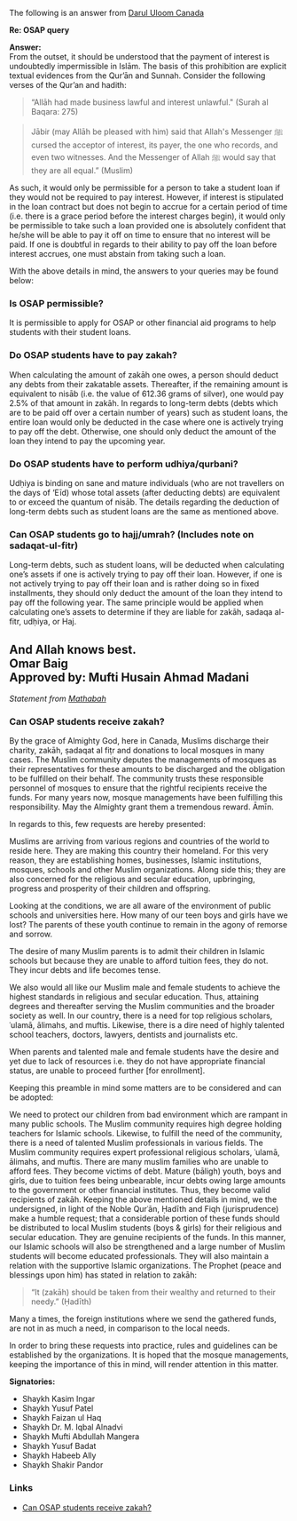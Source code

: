 
The following is an answer from [Darul Uloom Canada](https://www.ducanada.org/)

**Re: OSAP query**

**Answer:**  
From the outset, it should be understood that the payment of interest is undoubtedly impermissible in Islām. The basis of this prohibition are explicit textual evidences from the Qur’ān and Sunnah. Consider the following verses of the Qur’an and hadith:

>“Allāh had made business lawful and interest unlawful." (Surah al Baqara: 275)

>Jābir (may Allāh be pleased with him) said that Allah's Messenger ﷺ cursed the acceptor of interest, its payer, the one who records, and even two witnesses. And the Messenger of Allah ﷺ would say that they are all equal.” (Muslim)

As such, it would only be permissible for a person to take a student loan if they would not be required to pay interest. However, if interest is stipulated in the loan contract but does not begin to accrue for a certain period of time (i.e. there is a grace period before the interest charges begin), it would only be permissible to take such a loan provided one is absolutely confident that he/she will be able to pay it off on time to ensure that no interest will be paid. If one is doubtful in regards to their ability to pay off the loan before interest accrues, one must abstain from taking such a loan.

With the above details in mind, the answers to your queries may be found below:

### Is OSAP permissible?
It is permissible to apply for OSAP or other financial aid programs to help students with their student loans.

### Do OSAP students have to pay zakah?
When calculating the amount of zakāh one owes, a person should deduct any debts from their zakatable assets. Thereafter, if the remaining amount is equivalent to nisāb (i.e. the value of 612.36 grams of silver), one would pay 2.5% of that amount in zakāh. In regards to long-term debts (debts which are to be paid off over a certain number of years) such as student loans, the entire loan would only be deducted in the case where one is actively trying to pay off the debt. Otherwise, one should only deduct the amount of the loan they intend to pay the upcoming year.

### Do OSAP students have to perform udhiya/qurbani?
Udḥiya is binding on sane and mature individuals (who are not travellers on the days of ‘Eīd) whose total assets (after deducting debts) are equivalent to or exceed the quantum of nisāb. The details regarding the deduction of long-term debts such as student loans are the same as mentioned above.

### Can OSAP students go to hajj/umrah? (Includes note on sadaqat-ul-fitr)
Long-term debts, such as student loans, will be deducted when calculating one’s assets if one is actively trying to pay off their loan. However, if one is not actively trying to pay off their loan and is rather doing so in fixed installments, they should only deduct the amount of the loan they intend to pay off the following year. The same principle would be applied when calculating one’s assets to determine if they are liable for zakāh, sadaqa al-fitr, udḥiya, or Haj.

And Allah knows best.  
Omar Baig  
Approved by: Mufti Husain Ahmad Madani
---
_Statement from [Mathabah](https://www.mathabah.org/zakah-for-students-pursuing-education/)_

### Can OSAP students receive zakah?

By the grace of Almighty God, here in Canada, Muslims discharge their charity, zakāh, ṣadaqat al fiṭr and donations to local mosques in many cases. The Muslim community deputes the managements of mosques as their representatives for these amounts to be discharged and the obligation to be fulfilled on their behalf. The community trusts these responsible personnel of mosques to ensure that the rightful recipients receive the funds. For many years now, mosque managements have been fulfilling this responsibility. May the Almighty grant them a tremendous reward. Āmīn.

In regards to this, few requests are hereby presented:

Muslims are arriving from various regions and countries of the world to reside here. They are making this country their homeland. For this very reason, they are establishing homes, businesses, Islamic institutions, mosques, schools and other Muslim organizations. Along side this; they are also concerned for the religious and secular education, upbringing, progress and prosperity of their children and offspring.

Looking at the conditions, we are all aware of the environment of public schools and universities here. How many of our teen boys and girls have we lost? The parents of these youth continue to remain in the agony of remorse and sorrow.

The desire of many Muslim parents is to admit their children in Islamic schools but because they are unable to afford tuition fees, they do not. They incur debts and life becomes tense.

We also would all like our Muslim male and female students to achieve the highest standards in religious and secular education. Thus, attaining degrees and thereafter serving the Muslim communities and the broader society as well. In our country, there is a need for top religious scholars, ʿulamā, ālimahs, and muftis. Likewise, there is a dire need of highly talented school teachers, doctors, lawyers, dentists and journalists etc.

When parents and talented male and female students have the desire and yet due to lack of resources i.e. they do not have appropriate financial status, are unable to proceed further [for enrollment].

Keeping this preamble in mind some matters are to be considered and can be adopted:

We need to protect our children from bad environment which are rampant in many public schools.
The Muslim community requires high degree holding teachers for Islamic schools. Likewise, to fulfill the need of the community, there is a need of talented Muslim professionals in various fields.
The Muslim community requires expert professional religious scholars, ʿulamā, ālimahs, and muftis.
There are many muslim families who are unable to afford fees. They become victims of debt.
Mature (bāligh) youth, boys and girls, due to tuition fees being unbearable, incur debts owing large amounts to the government or other financial institutes. Thus, they become valid recipients of zakāh.
Keeping the above mentioned details in mind, we the undersigned, in light of the Noble Qurʿān, Ḥadīth and Fiqh (jurisprudence) make a humble request; that a considerable portion of these funds should be distributed to local Muslim students (boys & girls) for their religious and secular education. They are genuine recipients of the funds. In this manner, our Islamic schools will also be strengthened and a large number of Muslim students will become educated professionals. They will also maintain a relation with the supportive Islamic organizations. The Prophet (peace and blessings upon him) has stated in relation to zakāh:

> “It (zakāh) should be taken from their wealthy and returned to their needy.” (Ḥadīth)

Many a times, the foreign institutions where we send the gathered funds, are not in as much a need, in comparison to the local needs.

In order to bring these requests into practice, rules and guidelines can be established by the organizations. It is hoped that the mosque managements, keeping the importance of this in mind, will render attention in this matter.

**Signatories:**
- Shaykh Kasim Ingar
- Shaykh Yusuf Patel
- Shaykh Faizan ul Haq
- Shaykh Dr. M. Iqbal Alnadvi
- Shaykh Mufti Abdullah Mangera
- Shaykh Yusuf Badat
- Shaykh Habeeb Ally
- Shaykh Shakir Pandor

### Links

- [Can OSAP students receive zakah?](https://www.mathabah.org/zakah-for-students-pursuing-education/)

